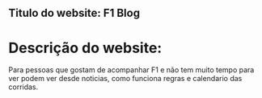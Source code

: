 ## Titulo do website: F1 Blog

# Descrição do website: 

Para pessoas que gostam de acompanhar F1 e não tem muito tempo para ver
podem ver desde noticias, como funciona regras e calendario das corridas.


